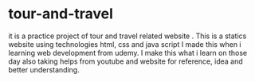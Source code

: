 # tour-and-travel
it is a practice project of tour and travel related website .
This is a statics website using technologies html, css and java script
I made this when i learning web development from udemy. I make this what i learn on those day also taking helps from youtube and website for reference, idea and better understanding.
